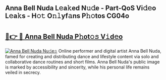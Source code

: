 ## Anna Bell Nuda L𝚎a𝚔ed N𝚞𝚍e - Part-QoS Vi𝚍𝚎o L𝚎a𝚔s - H𝚘𝚝 O𝚗𝚕yf𝚊ns P𝚑𝚘tos CG04o

# <h2><a href="http://kf4dfg.oniu.top/?m=Anna+Bell+Nuda">🔗👉 🔴 Anna Bell Nuda P𝚑ot𝚘𝚜 V𝚒d𝚎o</a></h2>

[![Anna Bell Nuda Nu𝚍e𝚜](https://i.imgur.com/0qMVB7G.gif)](http://kf4dfg.oniu.top/?m=Anna+Bell+Nuda)
Online performer and digital artist Anna Bell Nuda, famed for creating and distributing dance and lifestyle content via solo and collaborative dance routines and short films. Anna Bell Nuda's public image is marked by accessibility and sincerity, while his personal life remains veiled in secrecy.  
